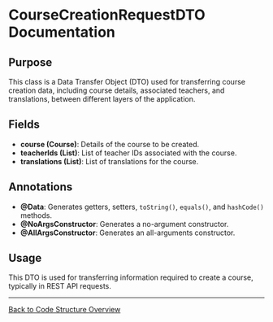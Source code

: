 # CourseCreationRequestDTO Documentation

## Purpose

This class is a Data Transfer Object (DTO) used for transferring course creation data, including course details, associated teachers, and translations, between different layers of the application.

## Fields

- **course (Course)**: Details of the course to be created.
- **teacherIds (List<Long>)**: List of teacher IDs associated with the course.
- **translations (List<CourseTranslation>)**: List of translations for the course.

## Annotations

- **@Data**: Generates getters, setters, `toString()`, `equals()`, and `hashCode()` methods.
- **@NoArgsConstructor**: Generates a no-argument constructor.
- **@AllArgsConstructor**: Generates an all-arguments constructor.

## Usage

This DTO is used for transferring information required to create a course, typically in REST API requests.

---

[Back to Code Structure Overview](../../../code-structure/code-structure.md)
